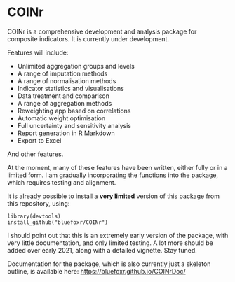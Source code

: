 # COINr

COINr is a comprehensive development and analysis package for composite indicators. It is currently under development.

Features will include:

* Unlimited aggregation groups and levels
* A range of imputation methods
* A range of normalisation methods
* Indicator statistics and visualisations
* Data treatment and comparison
* A range of aggregation methods
* Reweighting app based on correlations
* Automatic weight optimisation
* Full uncertainty and sensitivity analysis
* Report generation in R Markdown
* Export to Excel

And other features.

At the moment, many of these features have been written, either fully or in a limited form. I am gradually incorporating the functions into the package, which requires testing and alignment.

It is already possible to install a **very limited** version of this package from this repository, using:

```
library(devtools)
install_github("bluefoxr/COINr")
```

I should point out that this is an extremely early version of the package, with very little documentation, and only limited testing. A lot more should be added over early 2021, along with a detailed vignette. Stay tuned.

Documentation for the package, which is also currently just a skeleton outline, is available here: https://bluefoxr.github.io/COINrDoc/
